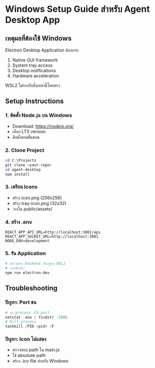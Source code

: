 # Windows Setup Guide สำหรับ Agent Desktop App

## เหตุผลที่ต้องใช้ Windows

Electron Desktop Application ต้องการ:
1. Native GUI framework
2. System tray access
3. Desktop notifications
4. Hardware acceleration

WSL2 ไม่รองรับสิ่งเหล่านี้โดยตรง

## Setup Instructions

### 1. ติดตั้ง Node.js บน Windows
- Download: https://nodejs.org/
- เลือก LTS version
- ติดตั้งตามขั้นตอน

### 2. Clone Project
```powershell
cd C:\Projects
git clone <your-repo>
cd agent-desktop
npm install
```

### 3. เตรียม Icons
- สร้าง icon.png (256x256)
- สร้าง tray-icon.png (32x32)
- วางใน public/assets/

### 4. สร้าง .env
```
REACT_APP_API_URL=http://localhost:3001/api
REACT_APP_SOCKET_URL=http://localhost:3001
NODE_ENV=development
```

### 5. รัน Application
```powershell
# ตรวจสอบ backend รันอยู่บน WSL2
# จากนั้นรัน:
npm run electron-dev
```

## Troubleshooting

### ปัญหา: Port ชน
```powershell
# หา process ที่ใช้ port
netstat -ano | findstr :3000
# Kill process
taskkill /PID <pid> /F
```

### ปัญหา: Icon ไม่แสดง
- ตรวจสอบ path ใน main.js
- ใช้ absolute path
- สร้าง .ico file สำหรับ Windows
